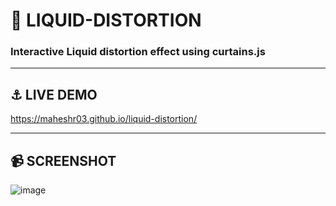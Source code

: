 # 🌊 LIQUID-DISTORTION

<h3>Interactive Liquid distortion effect using curtains.js</h3>
<hr>

## ⚓ LIVE DEMO

https://maheshr03.github.io/liquid-distortion/
<hr>

## 📹 SCREENSHOT

![image](https://github.com/user-attachments/assets/d0e27bee-77f2-41db-8b5f-cf00ca285a5a)
